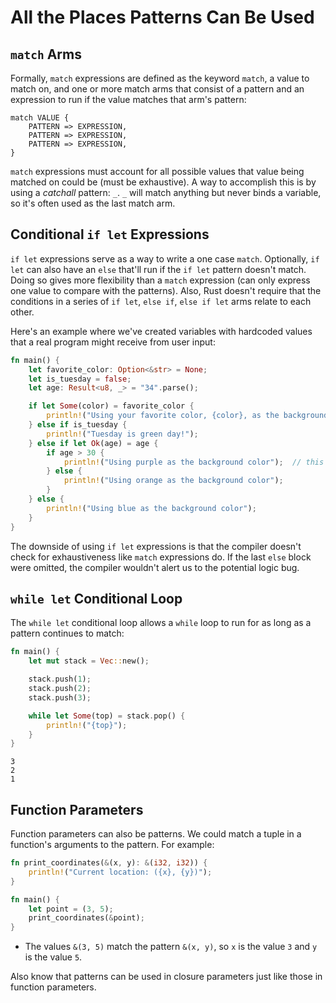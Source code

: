 # All the Places Patterns Can Be Used

## `match` Arms

Formally, `match` expressions are defined as the keyword `match`, a value to match on, and one or
more match arms that consist of a pattern and an expression to run if the value matches that arm's
pattern:

```
match VALUE {
    PATTERN => EXPRESSION,
    PATTERN => EXPRESSION,
    PATTERN => EXPRESSION,
}
```

`match` expressions must account for all possible values that value being matched on could be (must
be exhaustive). A way to accomplish this is by using a *catchall* pattern: `_`. `_` will match
anything but never binds a variable, so it's often used as the last match arm.

## Conditional `if let` Expressions

`if let` expressions serve as a way to write a one case `match`. Optionally, `if let` can also have
an `else` that'll run if the `if let` pattern doesn't match. Doing so gives more flexibility than a
`match` expression (can only express one value to compare with the patterns). Also, Rust doesn't
require that the conditions in a series of `if let`, `else if`, `else if let` arms relate to each
other.

Here's an example where we've created variables with hardcoded values that a real program might
receive from user input:

```rust
fn main() {
    let favorite_color: Option<&str> = None;
    let is_tuesday = false;
    let age: Result<u8, _> = "34".parse();

    if let Some(color) = favorite_color {
        println!("Using your favorite color, {color}, as the background");
    } else if is_tuesday {
        println!("Tuesday is green day!");
    } else if let Ok(age) = age {
        if age > 30 {
            println!("Using purple as the background color");  // this is what prints
        } else {
            println!("Using orange as the background color");
        }
    } else {
        println!("Using blue as the background color");
    }
}
```

The downside of using `if let` expressions is that the compiler doesn't check for exhaustiveness
like `match` expressions do. If the last `else` block were omitted, the compiler wouldn't alert us
to the potential logic bug.

## `while let` Conditional Loop

The `while let` conditional loop allows a `while` loop to run for as long as a pattern continues to
match:

```rust
fn main() {
    let mut stack = Vec::new();

    stack.push(1);
    stack.push(2);
    stack.push(3);

    while let Some(top) = stack.pop() {
        println!("{top}");
    }
}
```

```
3
2
1
```

## Function Parameters

Function parameters can also be patterns. We could match a tuple in a function's arguments to the
pattern. For example:

```rust
fn print_coordinates(&(x, y): &(i32, i32)) {
    println!("Current location: ({x}, {y})");
}

fn main() {
    let point = (3, 5);
    print_coordinates(&point);
}
```

- The values `&(3, 5)` match the pattern `&(x, y)`, so `x` is the value `3` and `y` is the value
  `5`.

Also know that patterns can be used in closure parameters just like those in function parameters.